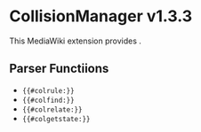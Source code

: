 # CollisionManager v1.3.3

This MediaWiki extension provides .

## Parser Functiions

- `{{#colrule:}}`
- `{{#colfind:}}`
- `{{#colrelate:}}`
- `{{#colgetstate:}}`
